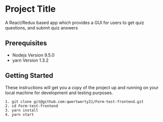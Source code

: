# Project Title

A React/Redux based app which provides a GUI for users to get quiz questions, and submit quiz answers

## Prerequisites
* Nodejs Version 9.5.0
* yarn Version 1.3.2

## Getting Started

These instructions will get you a copy of the project up and running on your local machine for development and testing purposes. 

```
1. git clone git@github.com:qwertwerty21/Form-test-frontend.git
2. cd Form-test-frontend
3. yarn install 
4. yarn start
```
